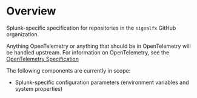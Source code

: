 # Overview

Splunk-specific specification for repositories in the `signalfx` GitHub organization.

Anything OpenTelemetry or anything that should be in OpenTelemetry will be
handled upstream. For information on OpenTelemetry, see the [OpenTelemetry
Specification](https://github.com/open-telemetry/opentelemetry-specification/blob/main/specification/versioning-and-stability.md)

The following components are currently in scope:

- Splunk-specific configuration parameters (environment variables and system properties)
